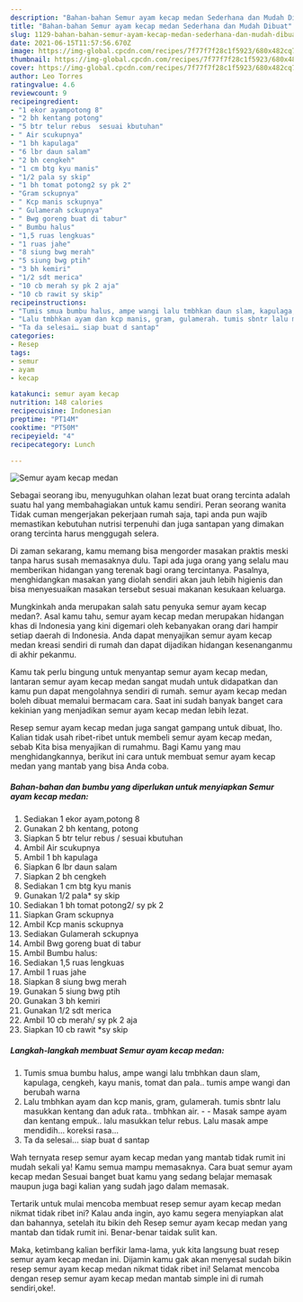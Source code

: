 ```yaml
---
description: "Bahan-bahan Semur ayam kecap medan Sederhana dan Mudah Dibuat"
title: "Bahan-bahan Semur ayam kecap medan Sederhana dan Mudah Dibuat"
slug: 1129-bahan-bahan-semur-ayam-kecap-medan-sederhana-dan-mudah-dibuat
date: 2021-06-15T11:57:56.670Z
image: https://img-global.cpcdn.com/recipes/7f77f7f28c1f5923/680x482cq70/semur-ayam-kecap-medan-foto-resep-utama.jpg
thumbnail: https://img-global.cpcdn.com/recipes/7f77f7f28c1f5923/680x482cq70/semur-ayam-kecap-medan-foto-resep-utama.jpg
cover: https://img-global.cpcdn.com/recipes/7f77f7f28c1f5923/680x482cq70/semur-ayam-kecap-medan-foto-resep-utama.jpg
author: Leo Torres
ratingvalue: 4.6
reviewcount: 9
recipeingredient:
- "1 ekor ayampotong 8"
- "2 bh kentang potong"
- "5 btr telur rebus  sesuai kbutuhan"
- " Air scukupnya"
- "1 bh kapulaga"
- "6 lbr daun salam"
- "2 bh cengkeh"
- "1 cm btg kyu manis"
- "1/2 pala sy skip"
- "1 bh tomat potong2 sy pk 2"
- "Gram sckupnya"
- " Kcp manis sckupnya"
- " Gulamerah sckupnya"
- " Bwg goreng buat di tabur"
- " Bumbu halus"
- "1,5 ruas lengkuas"
- "1 ruas jahe"
- "8 siung bwg merah"
- "5 siung bwg ptih"
- "3 bh kemiri"
- "1/2 sdt merica"
- "10 cb merah sy pk 2 aja"
- "10 cb rawit sy skip"
recipeinstructions:
- "Tumis smua bumbu halus, ampe wangi lalu tmbhkan daun slam, kapulaga, cengkeh, kayu manis, tomat dan pala.. tumis ampe wangi dan berubah warna"
- "Lalu tmbhkan ayam dan kcp manis, gram, gulamerah. tumis sbntr lalu masukkan kentang dan aduk rata.. tmbhkan air.   Masak sampe ayam dan kentang empuk.. lalu masukkan telur rebus. Lalu masak ampe mendidih… koreksi rasa…"
- "Ta da selesai… siap buat d santap"
categories:
- Resep
tags:
- semur
- ayam
- kecap

katakunci: semur ayam kecap 
nutrition: 148 calories
recipecuisine: Indonesian
preptime: "PT14M"
cooktime: "PT50M"
recipeyield: "4"
recipecategory: Lunch

---
```



![Semur ayam kecap medan](https://img-global.cpcdn.com/recipes/7f77f7f28c1f5923/680x482cq70/semur-ayam-kecap-medan-foto-resep-utama.jpg)

Sebagai seorang ibu, menyuguhkan olahan lezat buat orang tercinta adalah suatu hal yang membahagiakan untuk kamu sendiri. Peran seorang  wanita Tidak cuman mengerjakan pekerjaan rumah saja, tapi anda pun wajib memastikan kebutuhan nutrisi terpenuhi dan juga santapan yang dimakan orang tercinta harus menggugah selera.

Di zaman  sekarang, kamu memang bisa mengorder masakan praktis meski tanpa harus susah memasaknya dulu. Tapi ada juga orang yang selalu mau memberikan hidangan yang terenak bagi orang tercintanya. Pasalnya, menghidangkan masakan yang diolah sendiri akan jauh lebih higienis dan bisa menyesuaikan masakan tersebut sesuai makanan kesukaan keluarga. 



Mungkinkah anda merupakan salah satu penyuka semur ayam kecap medan?. Asal kamu tahu, semur ayam kecap medan merupakan hidangan khas di Indonesia yang kini digemari oleh kebanyakan orang dari hampir setiap daerah di Indonesia. Anda dapat menyajikan semur ayam kecap medan kreasi sendiri di rumah dan dapat dijadikan hidangan kesenanganmu di akhir pekanmu.

Kamu tak perlu bingung untuk menyantap semur ayam kecap medan, lantaran semur ayam kecap medan sangat mudah untuk didapatkan dan kamu pun dapat mengolahnya sendiri di rumah. semur ayam kecap medan boleh dibuat memalui bermacam cara. Saat ini sudah banyak banget cara kekinian yang menjadikan semur ayam kecap medan lebih lezat.

Resep semur ayam kecap medan juga sangat gampang untuk dibuat, lho. Kalian tidak usah ribet-ribet untuk membeli semur ayam kecap medan, sebab Kita bisa menyajikan di rumahmu. Bagi Kamu yang mau menghidangkannya, berikut ini cara untuk membuat semur ayam kecap medan yang mantab yang bisa Anda coba.

<!--inarticleads1-->

##### Bahan-bahan dan bumbu yang diperlukan untuk menyiapkan Semur ayam kecap medan:

1. Sediakan 1 ekor ayam,potong 8
1. Gunakan 2 bh kentang, potong
1. Siapkan 5 btr telur rebus / sesuai kbutuhan
1. Ambil  Air scukupnya
1. Ambil 1 bh kapulaga
1. Siapkan 6 lbr daun salam
1. Siapkan 2 bh cengkeh
1. Sediakan 1 cm btg kyu manis
1. Gunakan 1/2 pala* sy skip
1. Sediakan 1 bh tomat potong2/ sy pk 2
1. Siapkan Gram sckupnya
1. Ambil  Kcp manis sckupnya
1. Sediakan  Gulamerah sckupnya
1. Ambil  Bwg goreng buat di tabur
1. Ambil  Bumbu halus:
1. Sediakan 1,5 ruas lengkuas
1. Ambil 1 ruas jahe
1. Siapkan 8 siung bwg merah
1. Gunakan 5 siung bwg ptih
1. Gunakan 3 bh kemiri
1. Gunakan 1/2 sdt merica
1. Ambil 10 cb merah/ sy pk 2 aja
1. Siapkan 10 cb rawit *sy skip




<!--inarticleads2-->

##### Langkah-langkah membuat Semur ayam kecap medan:

1. Tumis smua bumbu halus, ampe wangi lalu tmbhkan daun slam, kapulaga, cengkeh, kayu manis, tomat dan pala.. tumis ampe wangi dan berubah warna
1. Lalu tmbhkan ayam dan kcp manis, gram, gulamerah. tumis sbntr lalu masukkan kentang dan aduk rata.. tmbhkan air.  -  - Masak sampe ayam dan kentang empuk.. lalu masukkan telur rebus. Lalu masak ampe mendidih… koreksi rasa…
1. Ta da selesai… siap buat d santap




Wah ternyata resep semur ayam kecap medan yang mantab tidak rumit ini mudah sekali ya! Kamu semua mampu memasaknya. Cara buat semur ayam kecap medan Sesuai banget buat kamu yang sedang belajar memasak maupun juga bagi kalian yang sudah jago dalam memasak.

Tertarik untuk mulai mencoba membuat resep semur ayam kecap medan nikmat tidak ribet ini? Kalau anda ingin, ayo kamu segera menyiapkan alat dan bahannya, setelah itu bikin deh Resep semur ayam kecap medan yang mantab dan tidak rumit ini. Benar-benar taidak sulit kan. 

Maka, ketimbang kalian berfikir lama-lama, yuk kita langsung buat resep semur ayam kecap medan ini. Dijamin kamu gak akan menyesal sudah bikin resep semur ayam kecap medan nikmat tidak ribet ini! Selamat mencoba dengan resep semur ayam kecap medan mantab simple ini di rumah sendiri,oke!.

